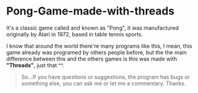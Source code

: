 # Pong-Game-made-with-threads
It's a classic game called and known as "Pong", it was manufactured originally by Atari in 1972, based in table tennis sports.

I know that around the world there're many programs like this, I mean, this game already was programed by others people before, but the the main difference between this and the others games is this was made with **"Threads"**, just that  ^^.

>So...If you have questions or suggestions, the program has bugs or something else, you can ask me or let me a commentary.
Thanks.
